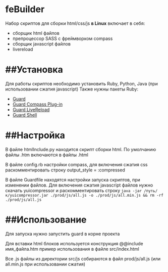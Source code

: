 feBuilder
=========

Набор скриптов для сборки html/css/js **в Linux** включает в себя:

* сборщик html файлов
* препроцессор SASS с фреймворком compass
* сборщик javascript файлов
* livereload

##Установка
=========

Для работы скриптов необходимо установить Ruby, Python, Java (при использовании сжатия javascript)
Также нужны пакеты Ruby:

* [Guard](https://github.com/guard/guard)
* [Guard Compass Plug-in](https://github.com/guard/guard-compass)
* [Guard LiveReload](https://github.com/guard/guard-livereload)
* [Guard Shell](https://github.com/guard/guard-shell)

##Настройка
=========

В файле htmlInclude.py находится скрипт сборки html. По умолчанию файлы .htm включаются в файлы .html

В файле config.rb настройки compass, для включения сжатия css раскомментировать строку output_style = :compressed

В файле Guardfile находятся настройки запуска скриптов, при изменении файлов. Для включения сжатия javascript файлов нужно скачать yuicompressor и раскомментировать строку `java -jar /путь/к/yuicompressor.jar ./prod/js/all.js -o ./prod/js/all.min.js && rm -rf ./prod/js/all.js`


##Использование
=============

Для запуска нужно запустить guard в корне проекта

Для вставки html блоков используется конструкция @@include имя_файла.htm пример использования в файле src/index.html

Все .js файлы из директории src/js собираются в файл prod/js/all.js (или all.min.js при использовании сжатия)
